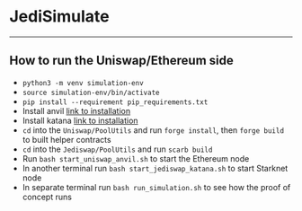 # JediSimulate

---

## How to run the Uniswap/Ethereum side

- ```python3 -m venv simulation-env```
- ```source simulation-env/bin/activate```
- ```pip install --requirement pip_requirements.txt```
- Install anvil [link to installation](https://github.com/foundry-rs/foundry/tree/master/crates/anvil#installation)
- Install katana [link to installation](https://book.starknet.io/ch02-05-katana.html#getting-started-with-katana)
- `cd` into the `Uniswap/PoolUtils` and run `forge install`, then `forge build` to built helper contracts
- `cd` into the `Jediswap/PoolUtils` and run `scarb build`
- Run `bash start_uniswap_anvil.sh` to start the Ethereum node
- In another terminal run `bash start_jediswap_katana.sh` to start Starknet node
- In separate terminal run `bash run_simulation.sh` to see how the proof of concept runs

